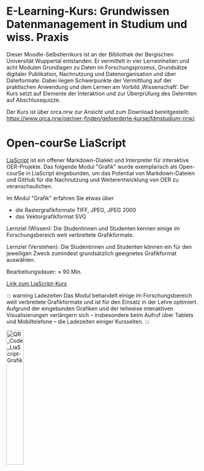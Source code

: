 # E-Learning-Kurs: Grundwissen Datenmanagement in Studium und wiss. Praxis

Dieser Moodle-Selbstlernkurs ist an der Bibliothek der Bergischen Universität Wuppertal entstanden. Er vermittelt in vier Lerneinheiten und acht Modulen Grundlagen zu Daten im Forschungsprozess, Grundsätze digitaler Publikation, Nachnutzung und Datenorganisation und über Dateiformate. Dabei liegen Schwerpunkte der Vermittlung auf der praktischen Anwendung und dem Lernen am Vorbild ‚Wissenschaft‘. Der Kurs setzt auf Elemente der Interaktion und zur Überprüfung des Gelernten auf Abschlussquizze. 

Der Kurs ist über orca.nrw zur Ansicht und zum Download bereitgestellt: https://www.orca.nrw/oer/oer-finden/gefoerderte-kurse/fdmstudium-nrw/.

# Open-courSe LiaScript 

[LiaScript](https://liascript.github.io) ist ein offener Markdown-Dialekt und Interpreter für interaktive OER-Projekte. Das folgende Modul "Grafik" wurde exemplarisch als Open-courSe in LiaScript eingebunden, um das Potential von Markdown-Dateien und GitHub für die Nachnutzung und Weiterentwicklung von OER zu veranschaulichen.

Im Modul "Grafik" erfahren Sie etwas über

- die Rastergrafikformate TIFF, JPEG, JPEG 2000
- das Vektorgrafikformat SVG

Lernziel (Wissen): Die Studentinnen und Studenten kennen einige im Forschungsbereich weit verbreitete Grafikformate.

Lernziel (Verstehen): Die Studentinnen und Studenten können ein für den jeweiligen Zweck zumindest grundsätzlich geeignetes Grafikformat auswählen.

Bearbeitungsdauer: ≈ 90 Min.

[Link zum LiaScript-Kurs](https://liascript.github.io/course/?https://raw.githubusercontent.com/LandesinitiativeFdmNrw/FDMatStudium/main/liaScript/Lia_Formate_Grafik.md#1)

::: warning Ladezeiten
Das Modul behandelt einige im Forschungsbereich weit verbreitete Grafikformate und ist für den Einsatz in der Lehre optimiert. Aufgrund der eingebunden Grafiken und der teilweise interaktiven Visualisierungen verlängern sich – insbesondere beim Aufruf über Tablets und Mobiltelefone – die Ladezeiten einiger Kursseiten.
:::

<img align="center" width="30%" alt="QR_Code_LiaScript-Grafik" src="/medien/buw/fdm_buw_grafik_qr.png">
